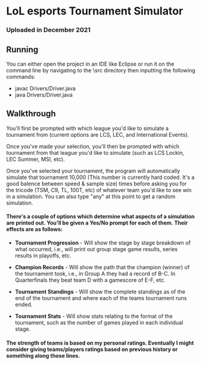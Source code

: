 # LoL esports Tournament Simulator

### Uploaded in December 2021

## Running
You can either open the project in an IDE like Eclipse or run it on the command line by navigating to the \src directory then inputting the following commands:
- javac Drivers/Driver.java
- java Drivers/Driver.java

## Walkthrough
You'll first be prompted with which league you'd like to simulate a tournament from (current options are LCS, LEC, and International Events).

Once you've made your selection, you'll then be prompted with which tournament from that league you'd like to simulate (such as LCS Lockin, LEC Summer, MSI, etc).

Once you've selected your tournament, the program will automatically simulate that tournament 10,000 (This number is currently hard coded. It's a good balence between speed & sample size) times before asking you for the tricode (TSM, C9, TL, 100T, etc) of whatever team you'd like to see win in a simulation. You can also type "any" at this point to get a random simulation.

#### There's a couple of options which determine what aspects of a simulation are printed out. You'll be given a Yes/No prompt for each of them. Their effects are as follows:

- **Tournament Progression** - Will show the stage by stage breakdown of what occurred, i.e., will print out group stage game results, series results in playoffs, etc.

- **Champion Records** - Will show the path that the champion (winner) of the tournament took, i.e., in Group A they had a record of B-C. In Quarterfinals they beat team D with a gamescore of E-F, etc.

- **Tournament Standings** - Will show the complete standings as of the end of the tournament and where each of the teams tournament runs ended.

- **Tournament Stats** - Will show stats relating to the format of the tournament, such as the number of games played in each individual stage.

#### The strength of teams is based on my personal ratings. Eventually I might consider giving teams/players ratings based on previous history or something along those lines.
